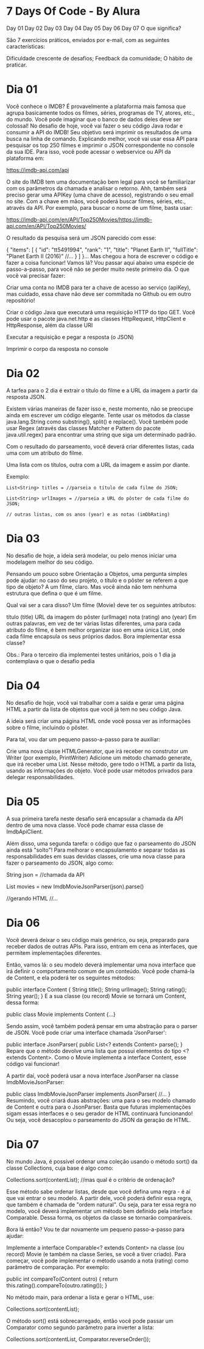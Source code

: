 # 7 Days Of Code - By Alura
Day 01
Day 02
Day 03
Day 04
Day 05
Day 06
Day 07
O que significa?

São 7 exercícios práticos, enviados por e-mail, com as seguintes características:

Dificuldade crescente de desafios;
Feedback da comunidade;
O hábito de praticar.

# Dia 01
Você conhece o IMDB? É provavelmente a plataforma mais famosa que agrupa basicamente todos os filmes, séries, programas de TV, atores, etc., do mundo. Você pode imaginar que o banco de dados deles deve ser colossal! No desafio de hoje, você vai fazer o seu código Java rodar e consumir a API do IMDB! Seu objetivo será imprimir os resultados de uma busca na linha de comando. Explicando melhor, você vai usar essa API para pesquisar os top 250 filmes e imprimir o JSON correspondente no console da sua IDE. Para isso, você pode acessar o webservice ou API da plataforma em:

https://imdb-api.com/api

O site do IMDB tem uma documentação bem legal para você se familiarizar com os parâmetros da chamada e analisar o retorno. Ahh, também será preciso gerar uma APIKey (uma chave de acesso), registrando o seu email no site. Com a chave em mãos, você poderá buscar filmes, séries, etc., através da API. Por exemplo, para buscar o nome de um filme, basta usar:

https://imdb-api.com/en/API/Top250Movies/<apiKey>https://imdb-api.com/en/API/Top250Movies/

O resultado da pesquisa será um JSON parecido com esse:

{
  "items": [
    {
      "id": "tt5491994",
      "rank": "1",
      "title": "Planet Earth II",
      "fullTitle": "Planet Earth II (2016)"
      //...
    }
  ]
}…
Mas chegou a hora de escrever o código e fazer a coisa funcionar! Vamos lá? Vou passar aqui abaixo uma espécie de passo-a-passo, para você não se perder muito neste primeiro dia. O que você vai precisar fazer:

Criar uma conta no IMDB para ter a chave de acesso ao serviço (apiKey), mas cuidado, essa chave não deve ser commitada no Github ou em outro repositório!

Criar o código Java que executará uma requisição HTTP do tipo GET. Você pode usar o pacote java.net.http e as classes HttpRequest, HttpClient e HttpResponse, além da classe URI

Executar a requisição e pegar a resposta (o JSON)

Imprimir o corpo da resposta no console

# Dia 02
A tarfea para o 2 dia é extrair o título do filme e a URL da imagem a partir da resposta JSON.

Existem várias maneiras de fazer isso e, neste momento, não se preocupe ainda em escrever um código elegante. Tente usar os métodos da classe java.lang.String como substring(), split() e replace(). Você também pode usar Regex (através das classes Matcher e Pattern do pacote java.util.regex) para encontrar uma string que siga um determinado padrão.

Com o resultado do parseamento, você deverá criar diferentes listas, cada uma com um atributo do filme.

Uma lista com os títulos, outra com a URL da imagem e assim por diante.

Exemplo:

    List<String> titles = //parseia o título de cada filme do JSON;

    List<String> urlImages = //parseia a URL do pôster de cada filme do JSON;

    // outras listas, com os anos (year) e as notas (imDbRating)
# Dia 03
No desafio de hoje, a ideia será modelar, ou pelo menos iniciar uma modelagem melhor do seu código.

Pensando um pouco sobre Orientação a Objetos, uma pergunta simples pode ajudar: no caso do seu projeto, o título e o pôster se referem a que tipo de objeto? A um filme, claro. Mas você ainda não tem nenhuma estrutura que defina o que é um filme.

Qual vai ser a cara disso? Um filme (Movie) deve ter os seguintes atributos:

título (title)
URL da imagem do pôster (urlImage)
nota (rating)
ano (year)
Em outras palavras, em vez de ter várias listas diferentes, uma para cada atributo do filme, é bem melhor organizar isso em uma única List<Movie>, onde cada filme encapsula os seus próprios dados. Bora implementar essa classe?

Obs.: Para o terceiro dia implementei testes unitários, pois o 1 dia ja contemplava o que o desafio pedia

# Dia 04
No desafio de hoje, você vai trabalhar com a saída e gerar uma página HTML a partir da lista de objetos que você já tem no seu código Java.

A ideia será criar uma página HTML onde você possa ver as informações sobre o filme, incluindo o pôster.

Para tal, vou dar um pequeno passo-a-passo para te auxiliar:

Crie uma nova classe HTMLGenerator, que irá receber no construtor um Writer (por exemplo, PrintWriter)
Adicione um método chamado generate, que irá receber uma List<Movie>.
Nesse método, gere todo o HTML a partir da lista, usando as informações do objeto.
Você pode usar métodos privados para delegar responsabilidades.

# Dia 05
A sua primeira tarefa neste desafio será encapsular a chamada da API dentro de uma nova classe. Você pode chamar essa classe de ImdbApiClient.

Além disso, uma segunda tarefa: o código que faz o parseamento do JSON ainda está "solto"! Para melhorar o encapsulamento e separar todas as responsabilidades em suas devidas classes, crie uma nova classe para fazer o parseamento do JSON, algo como:

String json = //chamada da API

List<Movie> movies = new ImdbMovieJsonParser(json).parse()
   
//gerando HTML
//…
# Dia 06
Você deverá deixar o seu código mais genérico, ou seja, preparado para receber dados de outras APIs. Para isso, entram em cena as interfaces, que permitem implementações diferentes.

Então, vamos lá: o seu modelo deverá implementar uma nova interface que irá definir o comportamento comum de um conteúdo. Você pode chamá-la de Content, e ela poderá ter os seguintes métodos:

public interface Content {
    String title();
    String urlImage();
    String rating();
    String year();
}
E a sua classe (ou record) Movie se tornará um Content, dessa forma:

public class Movie implements Content {...}

Sendo assim, você também poderá pensar em uma abstração para o parser de JSON. Você pode criar uma interface chamada 'JsonParser':

public interface JsonParser{
    public List<? extends Content> parse();
}
Repare que o método devolve uma lista que possui elementos do tipo <? extends Content>. Como o Movie implementa a interface Content, esse código vai funcionar!

A partir daí, você poderá usar a nova interface JsonParser na classe ImdbMovieJsonParser:

public class ImdbMovieJsonParser implements JsonParser{
    //…
}
Resumindo, você criará duas abstrações: uma para o seu modelo chamado de Content e outra para o JsonParser. Basta que futuras implementações sigam essas interfaces e o seu gerador de HTML continuará funcionando! Ou seja, você desacoplou o parseamento do JSON da geração de HTML.

# Dia 07
No mundo Java, é possível ordenar uma coleção usando o método sort() da classe Collections, cuja base é algo como:

Collections.sort(contentList); //mas qual é o critério de ordenação?

Esse método sabe ordenar listas, desde que você defina uma regra - é aí que vai entrar o seu modelo. A partir dele, você poderá definir essa regra, que também é chamada de "ordem natural". Ou seja, para ter essa regra no modelo, você deverá implementar um método bem definido pela interface Comparable. Dessa forma, os objetos da classe se tornarão comparáveis.

Bora lá então? Vou te dar novamente um pequeno passo-a-passo para ajudar:

Implemente a interface Comparable<? extends Content> na classe (ou record) Movie (e também na classe Series, se você a tiver criado). Para começar, você pode implementar o método usando a nota (rating) como parâmetro de comparação. Por exemplo:

public int compareTo(Content outro) { return this.rating().compareTo(outro.rating()); }

No método main, para ordenar a lista e gerar o HTML, use:

Collections.sort(contentList);

O método sort() está sobrecarregado, então você pode passar um Comparator como segundo parâmetro para inverter a lista:

Collections.sort(contentList, Comparator.reverseOrder());
